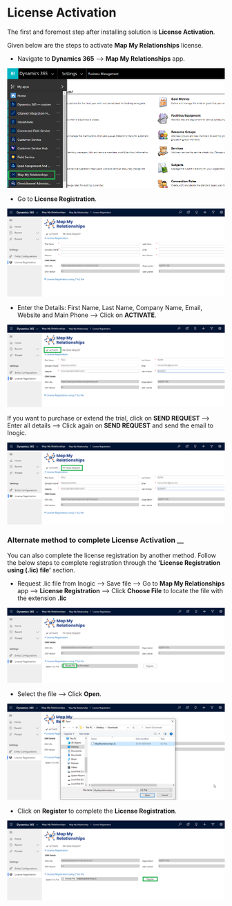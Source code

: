 # License Activation

The first and foremost step after installing solution is **License Activation**.

Given below are the steps to activate **Map My Relationships** license.

* Navigate to **Dynamics 365** --> **Map My Relationships** app.&#x20;

![](<../../.gitbook/assets/4 (6).png>)

* Go to **License Registration**.

![](<../../.gitbook/assets/5 (14).png>)

* Enter the Details: First Name, Last Name, Company Name, Email, Website and Main Phone --> Click on **ACTIVATE**.

![](<../../.gitbook/assets/6 (17).png>)

If you want to purchase or extend the trial, click on **SEND REQUEST** --> Enter all details --> Click again on **SEND REQUEST** and send the email to Inogic.

![](../../.gitbook/assets/7.png)

### Alternate method to complete License Activation __&#x20;

You can also complete the license registration by another method. Follow the below steps to complete registration through the **‘License Registration using (.lic) file’** section.

* Request .lic file from Inogic --> Save file --> Go to **Map My Relationships** app --> **License Registration** --> Click **Choose File** to locate the file with the extension **.lic**

![](<../../.gitbook/assets/9 (3).png>)

* Select the file --> Click **Open**.

![](<../../.gitbook/assets/10 (5).png>)

* Click on **Register** to complete the **License Registration**.

![](<../../.gitbook/assets/8 (7).png>)
